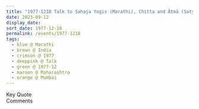```yaml
---
title: "1977-1218 Talk to Sahaja Yogis (Marathi), Chitta and Ātmā (Satyacha Prakāśh and Ātmā Itself in Form), Mumbai, Maharashtra, India"
date: 2023-09-12
display_date: 
sort_date: 1977-12-18
permalink: /events/1977-1218
tags:
  - blue @ Marathi
  - brown @ India
  - crimson @ 1977
  - deeppink @ Talk
  - green @ 1977-12
  - maroon @ Maharashtra
  - orange @ Mumbai
---
```


<wave-list>
  <list-title color="green" width="75">Key Quote</list-title>
  <list-item color="BlanchedAlmond"  width="200"></list-item>
  <list-item color="Lavender"></list-item>
  <list-item color="BlanchedAlmond"></list-item>
</wave-list>

<br>

<wave-list>
  <list-title color="green" width="75">Comments</list-title>
  <list-item color="BlanchedAlmond"  width="200"></list-item>
  <list-item color="Lavender"></list-item>
  <list-item color="BlanchedAlmond"></list-item>
</wave-list>